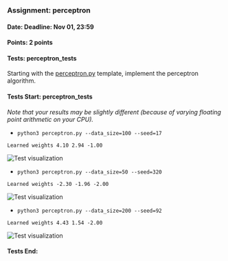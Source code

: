 ### Assignment: perceptron
#### Date: Deadline: Nov 01, 23:59
#### Points: 2 points
#### Tests: perceptron_tests

Starting with the [perceptron.py](https://github.com/ufal/npfl129/tree/master/labs/03/perceptron.py)
template, implement the perceptron algorithm.

#### Tests Start: perceptron_tests
_Note that your results may be slightly different (because of varying floating point arithmetic on your CPU)._
- `python3 perceptron.py --data_size=100 --seed=17`
```
Learned weights 4.10 2.94 -1.00
```
![Test visualization](//ufal.mff.cuni.cz/~straka/courses/npfl129/2122/tasks/figures/perceptron_1.svgz)
- `python3 perceptron.py --data_size=50 --seed=320`
```
Learned weights -2.30 -1.96 -2.00
```
![Test visualization](//ufal.mff.cuni.cz/~straka/courses/npfl129/2122/tasks/figures/perceptron_2.svgz)
- `python3 perceptron.py --data_size=200 --seed=92`
```
Learned weights 4.43 1.54 -2.00
```
![Test visualization](//ufal.mff.cuni.cz/~straka/courses/npfl129/2122/tasks/figures/perceptron_3.svgz)
#### Tests End:
